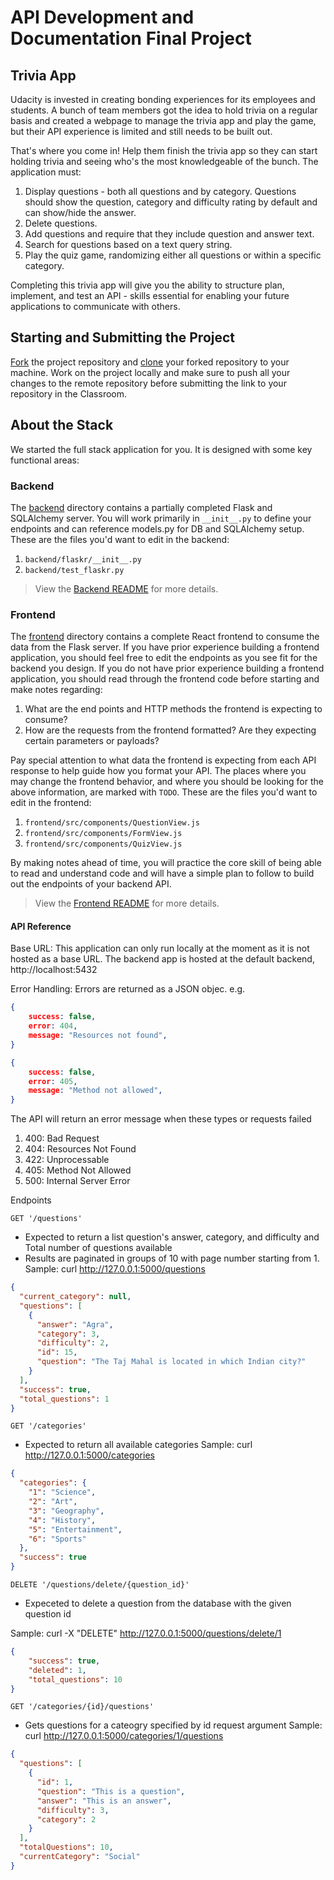 # API Development and Documentation Final Project

## Trivia App

Udacity is invested in creating bonding experiences for its employees and students. A bunch of team members got the idea to hold trivia on a regular basis and created a webpage to manage the trivia app and play the game, but their API experience is limited and still needs to be built out.

That's where you come in! Help them finish the trivia app so they can start holding trivia and seeing who's the most knowledgeable of the bunch. The application must:

1. Display questions - both all questions and by category. Questions should show the question, category and difficulty rating by default and can show/hide the answer.
2. Delete questions.
3. Add questions and require that they include question and answer text.
4. Search for questions based on a text query string.
5. Play the quiz game, randomizing either all questions or within a specific category.

Completing this trivia app will give you the ability to structure plan, implement, and test an API - skills essential for enabling your future applications to communicate with others.

## Starting and Submitting the Project

[Fork](https://help.github.com/en/articles/fork-a-repo) the project repository and [clone](https://help.github.com/en/articles/cloning-a-repository) your forked repository to your machine. Work on the project locally and make sure to push all your changes to the remote repository before submitting the link to your repository in the Classroom.

## About the Stack

We started the full stack application for you. It is designed with some key functional areas:

### Backend

The [backend](./backend/README.md) directory contains a partially completed Flask and SQLAlchemy server. You will work primarily in `__init__.py` to define your endpoints and can reference models.py for DB and SQLAlchemy setup. These are the files you'd want to edit in the backend:

1. `backend/flaskr/__init__.py`
2. `backend/test_flaskr.py`

> View the [Backend README](./backend/README.md) for more details.

### Frontend

The [frontend](./frontend/README.md) directory contains a complete React frontend to consume the data from the Flask server. If you have prior experience building a frontend application, you should feel free to edit the endpoints as you see fit for the backend you design. If you do not have prior experience building a frontend application, you should read through the frontend code before starting and make notes regarding:

1. What are the end points and HTTP methods the frontend is expecting to consume?
2. How are the requests from the frontend formatted? Are they expecting certain parameters or payloads?

Pay special attention to what data the frontend is expecting from each API response to help guide how you format your API. The places where you may change the frontend behavior, and where you should be looking for the above information, are marked with `TODO`. These are the files you'd want to edit in the frontend:

1. `frontend/src/components/QuestionView.js`
2. `frontend/src/components/FormView.js`
3. `frontend/src/components/QuizView.js`

By making notes ahead of time, you will practice the core skill of being able to read and understand code and will have a simple plan to follow to build out the endpoints of your backend API.

> View the [Frontend README](./frontend/README.md) for more details.

#### API Reference

Base URL: This application can only run locally at the moment as it is not hosted as a base URL. The backend app is hosted at the default backend, http://localhost:5432

Error Handling: Errors are returned as a JSON objec. e.g.
```json
{
    success: false,
    error: 404,
    message: "Resources not found", 
}

{
    success: false,
    error: 405,
    message: "Method not allowed", 
}
```
The API will return an error message when these types or requests failed
1. 400: Bad Request
2. 404: Resources Not Found
3. 422: Unprocessable
4. 405: Method Not Allowed
5. 500: Internal Server Error

Endpoints

`GET '/questions'` 
- Expected to return a list question's answer, category, and difficulty and Total number of questions available  
- Results are paginated in groups of 10 with page number starting from 1.
Sample: curl http://127.0.0.1:5000/questions
```json
{
  "current_category": null, 
  "questions": [
    {
      "answer": "Agra", 
      "category": 3, 
      "difficulty": 2, 
      "id": 15, 
      "question": "The Taj Mahal is located in which Indian city?"
    }
  ], 
  "success": true, 
  "total_questions": 1
}
```

`GET '/categories'`
- Expected to return all available categories
Sample: curl http://127.0.0.1:5000/categories
```json
{
  "categories": {
    "1": "Science", 
    "2": "Art", 
    "3": "Geography", 
    "4": "History", 
    "5": "Entertainment", 
    "6": "Sports"
  }, 
  "success": true
}
```

`DELETE '/questions/delete/{question_id}'`
- Expeceted to delete a question from the database with the given question id

Sample: curl -X "DELETE" http://127.0.0.1:5000/questions/delete/1 
```json
{
    "success": true,
    "deleted": 1,
    "total_questions": 10
}
```

`GET '/categories/{id}/questions'`

- Gets questions for a cateogry specified by id request argument
Sample: curl http://127.0.0.1:5000/categories/1/questions
```json
{
  "questions": [
    {
      "id": 1,
      "question": "This is a question",
      "answer": "This is an answer",
      "difficulty": 3,
      "category": 2
    }
  ],
  "totalQuestions": 10,
  "currentCategory": "Social"
}
```